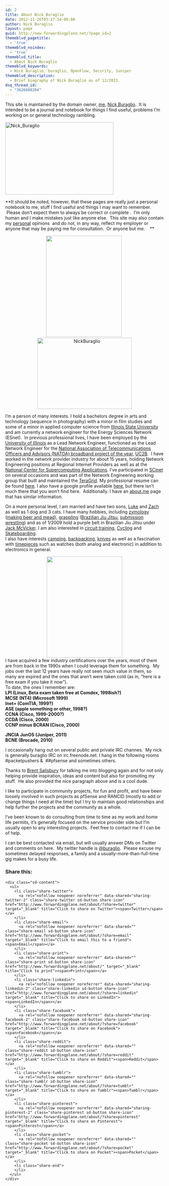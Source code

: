 ```yaml
---
id: 2
title: About Nick Buraglio
date: 2012-11-26T03:27:54-06:00
author: Nick Buraglio
layout: page
guid: http://new.forwardingplane.net/?page_id=2
themeblvd_pagetitle:
  - 'true'
themeblvd_noindex:
  - 'true'
themeblvd_title:
  - About Nick Buraglio
themeblvd_keywords:
  - Nick Buraglio, buraglio, OpenFlow, Security, Juniper
themeblvd_description:
  - Brief biography of Nick Buraglio as of 12/2013.
dsq_thread_id:
  - "3626608204"
---
```

This site is maintained by the domain owner, [me](http://buraglio.com/nick/), [Nick Buraglio](http://buraglio.com/nick/).  It is intended to be a journal and notebook for things I find useful, problems I&#8217;m working on or general technology rambling.

[<img class="aligncenter  wp-image-1144" src="http://www.forwardingplane.net/wp-content/uploads/2012/11/Nick_Buraglio.jpg" alt="Nick_Buraglio" width="344" height="229" />](http://www.forwardingplane.net/wp-content/uploads/2012/11/Nick_Buraglio.jpg)

**It should be noted, however, that these pages are really just a personal notebook to me, stuff I find useful and things I may want to remember.  Please don&#8217;t expect them to always be correct or complete .  I&#8217;m only human and I make mistakes just like anyone else.  This site may also contain my <span style="text-decoration: underline;">personal</span> opinions  and do not, in any way, reflect my employer or anyone that may be paying me for consultation.  Or anyone but me.    **

<div>
</div>

<div class="separator" style="clear: both; text-align: center;">
  <a style="margin-left: 1em; margin-right: 1em;" href="http://farm5.static.flickr.com/4094/4923051199_82b05feaf1.jpg"><img class="alignleft" style="border: 0px;" src="http://farm5.static.flickr.com/4094/4923051199_82b05feaf1.jpg" alt="" width="240" height="320" border="0" /></a> <a href="http://www.forwardingplane.net/wp-content/uploads/2012/11/NickBuraglio.jpg"><img class="alignright size-full wp-image-886" src="http://www.forwardingplane.net/wp-content/uploads/2012/11/NickBuraglio.jpg" alt="NickBuraglio" width="300" height="225" /></a>
</div>

I&#8217;m a person of many interests. I hold a bachelors degree in arts and technology (sequence in photography) with a minor in film studies and some of a minor in applied computer science from [Illinois State University](http://ilstu.edu/) and am currently a network engineer for the Energy Sciences Network (ESnet).  In previous professional lives, I have been employed by the [University of Illinois](http://www.illinois.edu/) as a Lead Network Engineer, functioned as the Lead Network Engineer for the [National Association of Telecommunications Officers and Advisors (NATOA) broadband project of the year](http://uc2b.net/2012/09/13/uc2b-awarded-national-association-of-telecommunications-officers-and-advisors-natoa-2012-community-broadband-project-of-the-year/), [UC2B](http://uc2b.net/).  I have worked in the network provider industry for about 15 years, holding Network Engineering positions at Regional Internet Providers as well as at the [National Center for Supercomputing Applications](http://www.ncsa.uiuc.edu/). I&#8217;ve participated in [SCinet](https://scinet.supercomp.org/) on several occasions and was part of the Network Engineering working group that built and maintained the [TeraGrid](https://www.teragrid.org/). My professional resume can be found [here](http://buraglio.com/nick/resume). I also have a google profile available <a href="https://plus.google.com/u/0/101045958892388765754/about" target="_blank">here</a>, but there isn&#8217;t much there that you won&#8217;t find here.  Additionally. I have an <a href="http://about.me/buraglio" target="_blank">about.me</a> page that has similar information.

On a more personal level, I am married and have two sons, [Luke](http://www.buraglio.com/luke/) and [Zach](http://www.buraglio.com/zach) as well as 1 dog and 3 cats. I have many hobbies, including [zymology](http://en.wikipedia.org/wiki/Zymurgist) ([making beer and mead](http://buraglio.com/nick/category/beer/recipe)), [grappling](http://en.wikipedia.org/wiki/Grappling) ([Brazilian Jiu Jitsu](http://en.wikipedia.org/wiki/Brazilian_Jiu_Jitsu), [submission wrestling](http://en.wikipedia.org/wiki/Submission_wrestling)) and as of 1/2009 hold a purple belt in Brazilian Jiu Jitsu under [Jack McVicker](http://en.wikipedia.org/wiki/Submission_wrestling). I am also interested in [circuit training](http://en.wikipedia.org/wiki/Circuit_training), [Cycling](http://en.wikipedia.org/wiki/Cycling) and [Skateboarding](http://en.wikipedia.org/wiki/Skateboarding).  
I also have interests [camping](http://en.wikipedia.org/wiki/Camping), [backpacking](http://en.wikipedia.org/wiki/Backpacking_(wilderness)), <a href="http://www.budgetbladereview.com/" target="_blank">knives</a> as well as a fascination with [timepieces](http://en.wikipedia.org/wiki/Timepiece) such as watches (both analog and electronic) in addition to electronics in general.

<div class="separator" style="clear: both; text-align: center;">
  <a style="margin-left: 1em; margin-right: 1em;" href="http://farm5.static.flickr.com/4101/4905501229_694a8701b7.jpg"><img src="http://farm5.static.flickr.com/4101/4905501229_694a8701b7.jpg" alt="" width="240" height="320" border="0" /></a>
</div>

<div class="separator" style="clear: both; text-align: center;">
</div>

<div class="separator" style="clear: both; text-align: left;">
  I have acquired a few industry certifications over the years, most of them are from back in the 1990s when I could leverage them for something.  My jobs over the last 12 years have really not seen much value in them, so many are expired and the ones that aren&#8217;t were taken cold (as in, &#8220;here is a free exam if you take it now&#8221;).
</div>

<div class="separator" style="clear: both; text-align: left;">
</div>

<div class="separator" style="clear: both; text-align: left;">
  To date, the ones I remember are:
</div>

<div class="separator" style="clear: both; text-align: left;">
</div>

<div class="separator" style="clear: both; text-align: left;">
  <strong>LPI (Linux, Beta exam taken free at Comdex, 1998ish?)</strong>
</div>

<div class="separator" style="clear: both; text-align: left;">
  <strong>MCSE (NT4) (Microsoft 1999)</strong>
</div>

<div class="separator" style="clear: both; text-align: left;">
  <strong>Inet+ (ComTIA, 1999?)</strong>
</div>

<div class="separator" style="clear: both; text-align: left;">
  <strong>ASE (apple something or other, 1998?)</strong>
</div>

<div class="separator" style="clear: both; text-align: left;">
  <strong>CCNA (Cisco, 1999-2000?)</strong>
</div>

<div class="separator" style="clear: both; text-align: left;">
  <strong>CCDA (Cisco, 2000)</strong>
</div>

<div class="separator" style="clear: both; text-align: left;">
  <strong>CCNP minus BCRAN (Cisco, 2000)</strong>
</div>

**JNCIA JunOS (Juniper, 2011)**  
**BCNE (Brocade, 2010)**

I occasionally hang out on several public and private IRC channes.  My nick is generally buraglio IRC on irc.freenode.net. I hang in the following rooms #packetpushers &  ##pfsense and sometimes others.

Thanks to <a href="http://www.networkstatic.net" target="_blank">Brent Salisbury</a> for talking me into blogging again and for not only helping provide inspiration, ideas and content but also for promoting my stuff.  He also provided the nice paragraph above and is a cool dude.

I like to participate in community projects, for fun and profit, and have been loosely involved in such projects as pfSense and RANCID (mostly to add or change things I need at the time) but I try to maintain good relationships and help further the projects and the community as a whole.

I&#8217;ve been known to do consulting from time to time as my work and home life permits, it&#8217;s generally focused on the service provider side but I&#8217;m usually open to any interesting projects.  Feel free to contact me if I can be of help.

I can be best contacted via email, but will usually answer DMs on Twitter and comments on here.  My twitter handle is <a href="http://www.twitter.com/buraglio" target="_blank">@buraglio</a>.  Please excuse my sometimes delayed responses, a family and a usually-more-than-full-time gig makes for a busy life.

<div class="sharedaddy sd-sharing-enabled">
  <div class="robots-nocontent sd-block sd-social sd-social-icon-text sd-sharing">
    <h3 class="sd-title">
      Share this:
    </h3>
    
    <div class="sd-content">
      <ul>
        <li class="share-twitter">
          <a rel="nofollow noopener noreferrer" data-shared="sharing-twitter-2" class="share-twitter sd-button share-icon" href="http://www.forwardingplane.net/about/?share=twitter" target="_blank" title="Click to share on Twitter"><span>Twitter</span></a>
        </li>
        <li class="share-email">
          <a rel="nofollow noopener noreferrer" data-shared="" class="share-email sd-button share-icon" href="http://www.forwardingplane.net/about/?share=email" target="_blank" title="Click to email this to a friend"><span>Email</span></a>
        </li>
        <li class="share-print">
          <a rel="nofollow noopener noreferrer" data-shared="" class="share-print sd-button share-icon" href="http://www.forwardingplane.net/about/" target="_blank" title="Click to print"><span>Print</span></a>
        </li>
        <li class="share-linkedin">
          <a rel="nofollow noopener noreferrer" data-shared="sharing-linkedin-2" class="share-linkedin sd-button share-icon" href="http://www.forwardingplane.net/about/?share=linkedin" target="_blank" title="Click to share on LinkedIn"><span>LinkedIn</span></a>
        </li>
        <li class="share-facebook">
          <a rel="nofollow noopener noreferrer" data-shared="sharing-facebook-2" class="share-facebook sd-button share-icon" href="http://www.forwardingplane.net/about/?share=facebook" target="_blank" title="Click to share on Facebook"><span>Facebook</span></a>
        </li>
        <li class="share-reddit">
          <a rel="nofollow noopener noreferrer" data-shared="" class="share-reddit sd-button share-icon" href="http://www.forwardingplane.net/about/?share=reddit" target="_blank" title="Click to share on Reddit"><span>Reddit</span></a>
        </li>
        <li class="share-tumblr">
          <a rel="nofollow noopener noreferrer" data-shared="" class="share-tumblr sd-button share-icon" href="http://www.forwardingplane.net/about/?share=tumblr" target="_blank" title="Click to share on Tumblr"><span>Tumblr</span></a>
        </li>
        <li class="share-pinterest">
          <a rel="nofollow noopener noreferrer" data-shared="sharing-pinterest-2" class="share-pinterest sd-button share-icon" href="http://www.forwardingplane.net/about/?share=pinterest" target="_blank" title="Click to share on Pinterest"><span>Pinterest</span></a>
        </li>
        <li class="share-pocket">
          <a rel="nofollow noopener noreferrer" data-shared="" class="share-pocket sd-button share-icon" href="http://www.forwardingplane.net/about/?share=pocket" target="_blank" title="Click to share on Pocket"><span>Pocket</span></a>
        </li>
        <li class="share-end">
        </li>
      </ul>
    </div>
  </div>
</div>